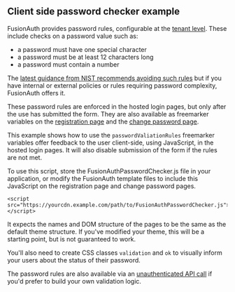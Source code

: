 ## Client side password checker example

FusionAuth provides password rules, configurable at the [tenant level](https://fusionauth.io/docs/v1/tech/core-concepts/tenants). These include checks on a password value such as:

* a password must have one special character
* a password must be at least 12 characters long
* a password must contain a number

The [latest guidance from NIST recommends avoiding such rules](https://fusionauth.io/articles/security/breached-password-detection#what-does-nist-have-to-say-about-breached-password-detection) but if you have internal or external policies or rules requiring password complexity, FusionAuth offers it.

These password rules are enforced in the hosted login pages, but only after the use has submitted the form. They are also available as freemarker variables on the [registration page](https://fusionauth.io/docs/v1/tech/themes/template-variables#oauth-register) and the [change password page](https://fusionauth.io/docs/v1/tech/themes/template-variables#oauth-change-password-form).

This example shows how to use the `passwordValiationRules` freemarker variables offer feedback to the user client-side, using JavaScript, in the hosted login pages. It will also disable submission of the form if the rules are not met.

To use this script, store the FusionAuthPasswordChecker.js file in your application, or modify the FusionAuth template files to include this JavaScript on the registration page and change password pages. 

```
<script src="https://yourcdn.example.com/path/to/FusionAuthPasswordChecker.js"></script>
```

It expects the names and DOM structure of the pages to be the same as the default theme structure. If you've modified your theme, this will be a starting point, but is not guaranteed to work.

You'll also need to create CSS classes `validation` and `ok` to visually inform your users about the status of their password.

The password rules are also available via an [unauthenticated API call](https://fusionauth.io/docs/v1/tech/apis/tenants#retrieve-the-password-validation-rules) if you'd prefer to build your own validation logic.

